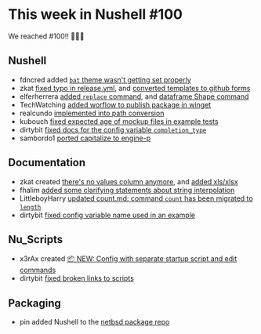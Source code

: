 # This week in Nushell #100

We reached #100!! 🎉🎉🎉

## Nushell

- fdncred added [`bat` theme wasn't getting set properly](https://github.com/nushell/nushell/pull/3807) 
- zkat [fixed typo in release.yml](https://github.com/nushell/nushell/pull/3824), and [converted templates to github forms](https://github.com/nushell/nushell/pull/3818) 
- elferherrera [added `replace` command](https://github.com/nushell/nushell/pull/3823), and [dataframe Shape command](https://github.com/nushell/nushell/pull/3805) 
- TechWatching [added worflow to publish package in winget](https://github.com/nushell/nushell/pull/3819) 
- realcundo [implemented into path conversion](https://github.com/nushell/nushell/pull/3811) 
- kubouch [fixed expected age of mockup files in example tests](https://github.com/nushell/nushell/pull/3808)
- dirtybit [fixed docs for the config variable `completion_type`](https://github.com/nushell/nushell/pull/3804) 
- sambordo1 [ported capitalize to engine-p](https://github.com/nushell/nushell/pull/3794) 

## Documentation

- zkat created [there's no values column anymore](https://github.com/nushell/nushell.github.io/pull/173), and [added xls/xlsx](https://github.com/nushell/nushell.github.io/pull/172) 
- fhalim [added some clarifying statements about string interpolation](https://github.com/nushell/nushell.github.io/pull/171) 
- LittleboyHarry [updated count.md: command `count` has been migrated to `length`](https://github.com/nushell/nushell.github.io/pull/169) 
- dirtybit [fixed config variable name used in an example](https://github.com/nushell/nushell.github.io/pull/168) 

## Nu_Scripts

- x3rAx created [📦 NEW: Config with separate startup script and edit commands](https://github.com/nushell/nu_scripts/pull/75) 
- dirtybit [fixed broken links to scripts](https://github.com/nushell/nu_scripts/pull/74) 

## Packaging

- pin added Nushell to the [netbsd package repo](https://pkgsrc.se/shells/nushell)
